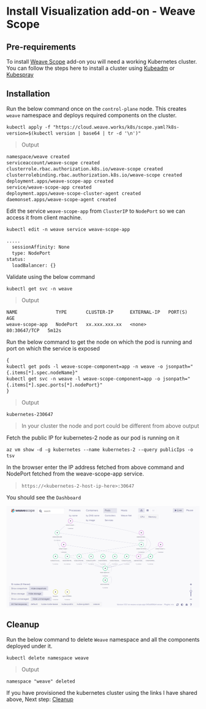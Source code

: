 # Install Visualization add-on - Weave Scope

## Pre-requirements

To install [Weave Scope](https://github.com/weaveworks/scope) add-on you will need a working Kubernetes cluster. You can follow the steps here to install a cluster using [Kubeadm](02-Kubeadm.md) or [Kubespray](03-Kubespray.md)

## Installation

Run the below command once on the ```control-plane``` node. This creates ```weave``` namespace and deploys required components on the cluster.

```shell
kubectl apply -f "https://cloud.weave.works/k8s/scope.yaml?k8s-version=$(kubectl version | base64 | tr -d '\n')"
```
> Output

```shell
namespace/weave created
serviceaccount/weave-scope created
clusterrole.rbac.authorization.k8s.io/weave-scope created
clusterrolebinding.rbac.authorization.k8s.io/weave-scope created
deployment.apps/weave-scope-app created
service/weave-scope-app created
deployment.apps/weave-scope-cluster-agent created
daemonset.apps/weave-scope-agent created
```

Edit the service ```weave-scope-app``` from ```ClusterIP``` to ```NodePort``` so we can access it from client machine.

```shell
kubectl edit -n weave service weave-scope-app
```
```shell
.....
  sessionAffinity: None
  type: NodePort
status:
  loadBalancer: {}
```
Validate using the below command

```shell
kubectl get svc -n weave
```
> Output

```shell
NAME              TYPE       CLUSTER-IP      EXTERNAL-IP   PORT(S)        AGE
weave-scope-app   NodePort   xx.xxx.xxx.xx   <none>        80:30647/TCP   5m12s
```

Run the below command to get the node on which the pod is running and port on which the service is exposed

```shell
{
kubectl get pods -l weave-scope-component=app -n weave -o jsonpath="{.items[*].spec.nodeName}"
kubectl get svc -n weave -l weave-scope-component=app -o jsonpath="{.items[*].spec.ports[*].nodePort}"
}
```
> Output

```shell
kubernetes-230647
```
> In your cluster the node and port could be different from above output

Fetch the public IP for kubernetes-2 node as our pod is running on it

```shell
az vm show -d -g kubernetes --name kubernetes-2 --query publicIps -o tsv
```

In the browser enter the IP address fetched from above command and NodePort fetched from the weave-scope-app service.

> `https://<kubernetes-2-host-ip-here>:30647`
  
You should see the ```Dashboard```

![Dashboard](/config/weavescope.PNG)

## Cleanup

Run the below command to delete ```Weave``` namespace and all the components deployed under it.

```shell
kubectl delete namespace weave
```
> Output

```shell
namespace "weave" deleted
```

If you have provisioned the kubernetes cluster using the links I have shared above, Next step: [Cleanup](06-Cleanup.md)
